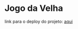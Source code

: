 # Jogo da Velha

link para o deploy do projeto: <a href="https://jogo-da-velha-myller.vercel.app/" target="_blanck" alt="jogo da velha">aqui<a>
 
